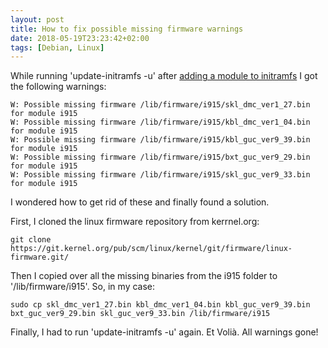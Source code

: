 ```yaml
---
layout: post
title: How to fix possible missing firmware warnings
date: 2018-05-19T23:23:42+02:00
tags: [Debian, Linux]
---
```


While running 'update-initramfs -u' after [adding a module to initramfs](2018-05-19-how-to-add-kernel-modules)
I got the following warnings:

    W: Possible missing firmware /lib/firmware/i915/skl_dmc_ver1_27.bin for module i915
    W: Possible missing firmware /lib/firmware/i915/kbl_dmc_ver1_04.bin for module i915
    W: Possible missing firmware /lib/firmware/i915/kbl_guc_ver9_39.bin for module i915
    W: Possible missing firmware /lib/firmware/i915/bxt_guc_ver9_29.bin for module i915
    W: Possible missing firmware /lib/firmware/i915/skl_guc_ver9_33.bin for module i915

I wondered how to get rid of these and finally found a solution.

First, I cloned the linux firmware repository from kerrnel.org:

    git clone https://git.kernel.org/pub/scm/linux/kernel/git/firmware/linux-firmware.git/

Then I copied over all the missing binaries from the i915 folder to '/lib/firmware/i915'. So, in my case:

    sudo cp skl_dmc_ver1_27.bin kbl_dmc_ver1_04.bin kbl_guc_ver9_39.bin bxt_guc_ver9_29.bin skl_guc_ver9_33.bin /lib/firmware/i915

Finally, I had to run 'update-initramfs -u' again. Et Volià. All warnings gone!




